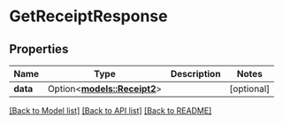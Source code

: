 # GetReceiptResponse

## Properties

Name | Type | Description | Notes
------------ | ------------- | ------------- | -------------
**data** | Option<[**models::Receipt2**](Receipt_2.md)> |  | [optional]

[[Back to Model list]](../README.md#documentation-for-models) [[Back to API list]](../README.md#documentation-for-api-endpoints) [[Back to README]](../README.md)


